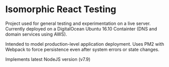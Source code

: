 # Isomorphic React Testing

Project used for general testing and experimentation on a live server. Currently deployed on a DigitalOcean Ubuntu 16.10 Containter (DNS and domain services using AWS).

Intended to model production-level application deployment. Uses PM2 with Webpack to force persistence even after system errors or state changes.  

Implements latest NodeJS version (v7.9) 